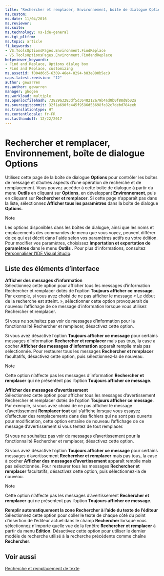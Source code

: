 ```yaml
---
title: "Rechercher et remplacer, Environnement, boîte de dialogue Options | Microsoft Docs"
ms.custom: 
ms.date: 11/04/2016
ms.reviewer: 
ms.suite: 
ms.technology: vs-ide-general
ms.tgt_pltfrm: 
ms.topic: article
f1_keywords:
- VS.ToolsOptionsPages.Environment.FindReplace
- VS.ToolsOptionsPages.Environment.FindandReplace
helpviewer_keywords:
- Find and Replace, Options dialog box
- Find and Replace, customizing
ms.assetid: f804d6d5-6309-46e4-8294-b83e880b5ec9
caps.latest.revision: "12"
author: gewarren
ms.author: gewarren
manager: ghogen
ms.workload: multiple
ms.openlocfilehash: 73829a3283df5d3648212a79b4ad0b0f88d8b02a
ms.sourcegitcommit: 32f1a690fc445f9586d53698fc82c7debd784eeb
ms.translationtype: HT
ms.contentlocale: fr-FR
ms.lasthandoff: 12/22/2017
---
```

# <a name="find-and-replace-environment-options-dialog-box"></a>Rechercher et remplacer, Environnement, boîte de dialogue Options
Utilisez cette page de la boîte de dialogue **Options** pour contrôler les boîtes de message et d’autres aspects d’une opération de recherche et de remplacement. Vous pouvez accéder à cette boîte de dialogue à partir du menu **Outils** en cliquant sur **Options**, en développant **Environnement**, puis en cliquant sur **Rechercher et remplacer**. Si cette page n’apparaît pas dans la liste, sélectionnez **Afficher tous les paramètres** dans la boîte de dialogue **Options**.  
  
> [!NOTE]
>  Les options disponibles dans les boîtes de dialogue, ainsi que les noms et emplacements des commandes de menu que vous voyez, peuvent différer de ce qui est décrit dans l'aide selon vos paramètres actifs ou votre édition. Pour modifier vos paramètres, choisissez **Importation et exportation de paramètres** dans le menu **Outils** . Pour plus d’informations, consultez [Personnaliser l’IDE Visual Studio](../../ide/personalizing-the-visual-studio-ide.md).  
  
## <a name="uielement-list"></a>Liste des éléments d’interface  
 **Afficher des messages d’information**  
 Sélectionnez cette option pour afficher tous les messages d’information Rechercher et remplacer dotés de l’option **Toujours afficher ce message**. Par exemple, si vous avez choisi de ne pas afficher le message « Le début de la recherche est atteint. », sélectionner cette option provoquerait de nouveau l’affichage de ce message d’information lorsque vous utilisez Rechercher et remplacer.  
  
 Si vous ne souhaitez pas voir de messages d’information pour la fonctionnalité Rechercher et remplacer, désactivez cette option.  
  
 Si vous avez désactivé l’option **Toujours afficher ce message** pour certains messages d’information **Rechercher et remplacer** mais pas tous, la case à cocher **Afficher des messages d’information** apparaît remplie mais pas sélectionnée. Pour restaurer tous les messages **Rechercher et remplacer** facultatifs, désactivez cette option, puis sélectionnez-la de nouveau.  
  
> [!NOTE]
>  Cette option n’affecte pas les messages d’information **Rechercher et remplacer** qui ne présentent pas l’option **Toujours afficher ce message**.  
  
 **Afficher des messages d’avertissement**  
 Sélectionnez cette option pour afficher tous les messages d’avertissement Rechercher et remplacer dotés de l’option **Toujours afficher ce message**. Par exemple, si vous avez choisi de ne pas afficher le message d’avertissement **Remplacer tout** qui s’affiche lorsque vous essayez d’effectuer des remplacements dans des fichiers qui ne sont pas ouverts pour modification, cette option entraîne de nouveau l’affichage de ce message d’avertissement si vous tentez de tout remplacer.  
  
 Si vous ne souhaitez pas voir de messages d’avertissement pour la fonctionnalité Rechercher et remplacer, désactivez cette option.  
  
 Si vous avez désactivé l’option **Toujours afficher ce message** pour certains messages d’avertissement **Rechercher et remplacer** mais pas tous, la case à cocher **Afficher des messages d’avertissement** apparaît remplie mais pas sélectionnée. Pour restaurer tous les messages **Rechercher et remplacer** facultatifs, désactivez cette option, puis sélectionnez-la de nouveau.  
  
> [!NOTE]
>  Cette option n’affecte pas les messages d’avertissement **Rechercher et remplacer** qui ne présentent pas l’option **Toujours afficher ce message**.  
  
 **Remplir automatiquement la zone Rechercher à l’aide du texte de l’éditeur**  
 Sélectionnez cette option pour coller le texte de chaque côté du point d’insertion de l’éditeur actuel dans le champ **Rechercher** lorsque vous sélectionnez n’importe quelle vue de la fenêtre **Rechercher et remplacer** à partir du menu **Edition**. Désactivez cette option pour utiliser le dernier modèle de recherche utilisé à la recherche précédente comme chaîne **Rechercher**.  
  
## <a name="see-also"></a>Voir aussi  
 [Recherche et remplacement de texte](../../ide/finding-and-replacing-text.md)